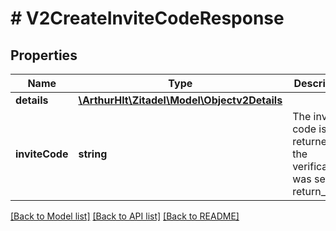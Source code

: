 # # V2CreateInviteCodeResponse

## Properties

Name | Type | Description | Notes
------------ | ------------- | ------------- | -------------
**details** | [**\ArthurHlt\Zitadel\Model\Objectv2Details**](Objectv2Details.md) |  | [optional]
**inviteCode** | **string** | The invite code is returned if the verification was set to return_code. | [optional]

[[Back to Model list]](../../README.md#models) [[Back to API list]](../../README.md#endpoints) [[Back to README]](../../README.md)
